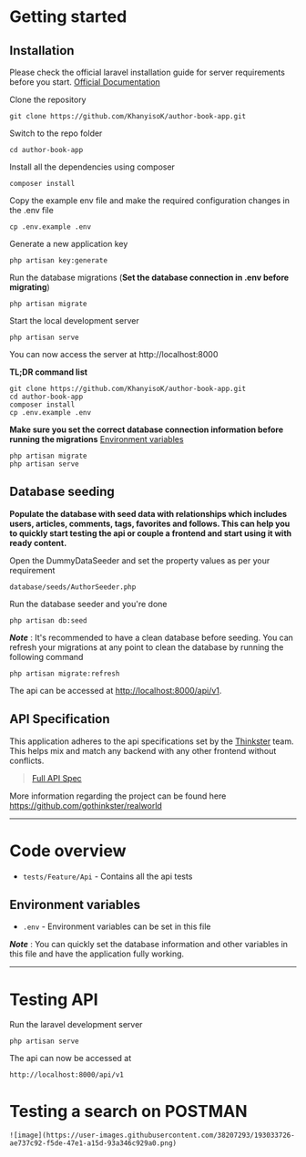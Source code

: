 
# Getting started

## Installation

Please check the official laravel installation guide for server requirements before you start. [Official Documentation](https://laravel.com/docs/5.4/installation#installation)

Clone the repository

    git clone https://github.com/KhanyisoK/author-book-app.git

Switch to the repo folder

    cd author-book-app

Install all the dependencies using composer

    composer install

Copy the example env file and make the required configuration changes in the .env file

    cp .env.example .env

Generate a new application key

    php artisan key:generate

Run the database migrations (**Set the database connection in .env before migrating**)

    php artisan migrate

Start the local development server

    php artisan serve

You can now access the server at http://localhost:8000

**TL;DR command list**

    git clone https://github.com/KhanyisoK/author-book-app.git
    cd author-book-app
    composer install
    cp .env.example .env
    
**Make sure you set the correct database connection information before running the migrations** [Environment variables](#environment-variables)

    php artisan migrate
    php artisan serve

## Database seeding

**Populate the database with seed data with relationships which includes users, articles, comments, tags, favorites and follows. This can help you to quickly start testing the api or couple a frontend and start using it with ready content.**

Open the DummyDataSeeder and set the property values as per your requirement

    database/seeds/AuthorSeeder.php

Run the database seeder and you're done

    php artisan db:seed

***Note*** : It's recommended to have a clean database before seeding. You can refresh your migrations at any point to clean the database by running the following command

    php artisan migrate:refresh


The api can be accessed at [http://localhost:8000/api/v1](http://localhost:8000/api/v1).

## API Specification

This application adheres to the api specifications set by the [Thinkster](https://github.com/gothinkster) team. This helps mix and match any backend with any other frontend without conflicts.

> [Full API Spec](https://github.com/gothinkster/realworld/tree/master/api)

More information regarding the project can be found here https://github.com/gothinkster/realworld

----------

# Code overview


- `tests/Feature/Api` - Contains all the api tests

## Environment variables

- `.env` - Environment variables can be set in this file

***Note*** : You can quickly set the database information and other variables in this file and have the application fully working.

----------

# Testing API

Run the laravel development server

    php artisan serve

The api can now be accessed at

    http://localhost:8000/api/v1
    
 # Testing a search on POSTMAN 
    ![image](https://user-images.githubusercontent.com/38207293/193033726-ae737c92-f5de-47e1-a15d-93a346c929a0.png)



